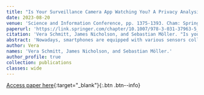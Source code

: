 ```yaml
---
title: "Is Your Surveillance Camera App Watching You? A Privacy Analysis"
date: 2023-08-20
venue: 'Science and Information Conference, pp. 1375-1393. Cham: Springer Nature Switzerland, 2023.'
paperurl: 'https://link.springer.com/chapter/10.1007/978-3-031-37963-5_93'
citation: 'Vera Schmitt, James Nicholson, and Sebastian Möller. "Is your surveillance camera app watching you? A privacy analysis." In Science and Information Conference, pp. 1375-1393. Cham: Springer Nature Switzerland, 2023.'
abstract: 'Nowadays, smartphones are equipped with various sensors collecting a huge amount of sensitive personal information about their users. However, for smartphone users, it remains hidden, and sensitive information is accessed by used applications and data requestors. Moreover, governmental institutions have no means to verify if applications requesting sensitive information are compliant with the General Data Protection Directive (GDPR), as it is infeasible to check the technical details and data requested by applications that are on the market. Thus, this research aims to shed light on the compliance analysis of applications with the GDPR. Therefore, a multidimensional analysis is applied to analyzing the permission requests of applications. The use case of security camera applications was chosen, as they access highly sensitive personal information. Our results confirm that these apps suffer from serious privacy issues ranging from regulatory compliance issues to inappropriate design and development strategies that can severely impact users’ privacy.'
author: Vera
names: 'Vera Schmitt, James Nicholson, and Sebastian Möller.'
author_profile: true
collection: publications
classes: wide
---
```


[Access paper here](https://link.springer.com/chapter/10.1007/978-3-031-37963-5_93){:target="_blank"}{:.btn .btn--info}
